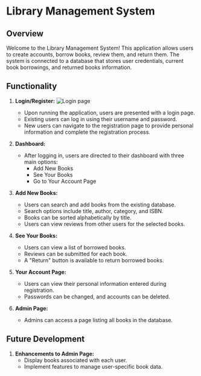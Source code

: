# Library Management System

## Overview

Welcome to the Library Management System! This application allows users to create accounts, borrow books, review them, and return them. The system is connected to a database that stores user credentials, current book borrowings, and returned books information.

## Functionality

1. **Login/Register:**
   ![Login page](main/login.png)
   - Upon running the application, users are presented with a login page.
   - Existing users can log in using their username and password.
   - New users can navigate to the registration page to provide personal information and complete the registration process.

3. **Dashboard:**
   - After logging in, users are directed to their dashboard with three main options:
      - Add New Books
      - See Your Books
      - Go to Your Account Page
        
4. **Add New Books:**
   - Users can search and add books from the existing database.
   - Search options include title, author, category, and ISBN.
   - Books can be sorted alphabetically by title.
   - Users can view reviews from other users for the selected books.

5. **See Your Books:**
   - Users can view a list of borrowed books.
   - Reviews can be submitted for each book.
   - A "Return" button is available to return borrowed books.

6. **Your Account Page:**
   - Users can view their personal information entered during registration.
   - Passwords can be changed, and accounts can be deleted.

7. **Admin Page:**
   - Admins can access a page listing all books in the database.
     
## Future Development

1. **Enhancements to Admin Page:**
   - Display books associated with each user.
   - Implement features to manage user-specific book data.
